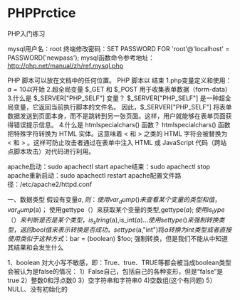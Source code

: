 # PHPPrctice
PHP入门练习

mysql用户名：root
终端修改密码：SET PASSWORD FOR 'root'@'localhost' = PASSWORD('newpass');
mysql函数命令参考地址：http://php.net/manual/zh/ref.mysql.php

PHP 脚本可以放在文档中的任何位置。
PHP 脚本以 <?php 开始，以 ?> 结束
1.php变量定义和使用：$a=10以$开始
2.超全局变量 $_GET 和 $_POST 用于收集表单数据（form-data）
3.什么是 $_SERVER["PHP_SELF"] 变量？
  $_SERVER["PHP_SELF"] 是一种超全局变量，它返回当前执行脚本的文件名。
  因此，$_SERVER["PHP_SELF"] 将表单数据发送到页面本身，而不是跳转到另一张页面。这样，用户就能够在表单页面获得错误提示信息。
4.什么是 htmlspecialchars() 函数？
  htmlspecialchars() 函数把特殊字符转换为 HTML 实体。这意味着 < 和 > 之类的 HTML 字符会被替换为 &lt; 和 &gt; 。这样可防止攻击者通过在表单中注入 HTML 或 JavaScript 代码（跨站点脚本攻击）对代码进行利用。

apache启动：sudo apachectl start
apache结束：sudo apachectl stop
apache重新启动：sudo apachectl restart
apache配置文件路径：/etc/apache2/httpd.conf

一、数据类型
假设有变量$a,则：
  使用var_dump()来查看某个变量的类型和值，var_dump($a)；
  使用gettype（）来获取某个变量的类型,gettype($a);
  使用is_type（）来判断是否是某个类型，is_string($a),is_int($a)...
  使用settype()来强制转换类型，返回bool值来表示转换是否成功，settype($a,"int")将$a转换为int类型
  或者直接使用类似于这种方式：$bar = (boolean) $foo; 强制转换，但是我们不能从中知道其结果和会发生什么

1、boolean
对大小写不敏感，即：True、true、TRUE等都会被当成boolean类型
会被认为是false的情况：
1）False自己，包括自己的各种变形，但是“false”是true
2）整数0和浮点数0
3）空字符串和字符串0
4)空数组(这个有问题)
5）NULL、没有初始化的
